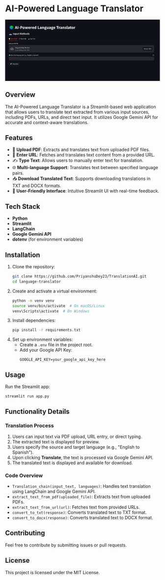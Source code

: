 # AI-Powered Language Translator

![](output.png)

## Overview
The AI-Powered Language Translator is a Streamlit-based web application that allows users to translate text extracted from various input sources, including PDFs, URLs, and direct text input. It utilizes Google Gemini API for accurate and context-aware translations.

## Features
- 📄 **Upload PDF**: Extracts and translates text from uploaded PDF files.
- 🔗 **Enter URL**: Fetches and translates text content from a provided URL.
- ✍️ **Type Text**: Allows users to manually enter text for translation.
- 🌐 **Multi-language Support**: Translates text between specified language pairs.
- 📥 **Download Translated Text**: Supports downloading translations in TXT and DOCX formats.
- 🚀 **User-Friendly Interface**: Intuitive Streamlit UI with real-time feedback.

## Tech Stack
- **Python**
- **Streamlit**
- **LangChain**
- **Google Gemini API**
- **dotenv** (for environment variables)

## Installation
1. Clone the repository:
   ```bash
   git clone https://github.com/PriyanshuDey23/TranslationAI.git
   cd language-translator
   ```
2. Create and activate a virtual environment:
   ```bash
   python -m venv venv
   source venv/bin/activate  # On macOS/Linux
   venv\Scripts\activate  # On Windows
   ```
3. Install dependencies:
   ```bash
   pip install -r requirements.txt
   ```
4. Set up environment variables:
   - Create a `.env` file in the project root.
   - Add your Google API Key:
     ```
     GOOGLE_API_KEY=your_google_api_key_here
     ```

## Usage
Run the Streamlit app:
```bash
streamlit run app.py
```

## Functionality Details
### Translation Process
1. Users can input text via PDF upload, URL entry, or direct typing.
2. The extracted text is displayed for preview.
3. Users specify the source and target language (e.g., "English to Spanish").
4. Upon clicking **Translate**, the text is processed via Google Gemini API.
5. The translated text is displayed and available for download.

### Code Overview
- `Translation_chain(input_text, languages)`: Handles text translation using LangChain and Google Gemini API.
- `extract_text_from_pdf(uploaded_file)`: Extracts text from uploaded PDFs.
- `extract_text_from_url(url)`: Fetches text from provided URLs.
- `convert_to_txt(response)`: Converts translated text to TXT format.
- `convert_to_docx(response)`: Converts translated text to DOCX format.

## Contributing
Feel free to contribute by submitting issues or pull requests.

## License
This project is licensed under the MIT License.



